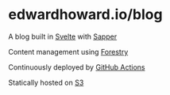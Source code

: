 # edwardhoward.io/blog

A blog built in [Svelte](https://svelte.dev/) with [Sapper](https://sapper.svelte.dev/)

Content management using [Forestry](https://forestry.io/)

Continuously deployed by [GitHub Actions](https://github.com/features/actions)

Statically hosted on [S3](https://aws.amazon.com/s3/)

